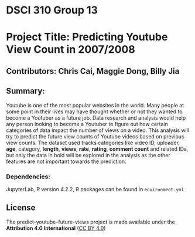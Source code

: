# DSCI 310 Group 13
# Project Title: Predicting Youtube View Count in 2007/2008

## Contributors: Chris Cai, Maggie Dong, Billy Jia

## Summary:
Youtube is one of the most popular websites in the world. Many people at some point in their lives may have thought whether or not they wanted to become a Youtuber as a future job. Data research and analysis would help any person looking to become a Youtuber to figure out how certain categories of data impact the number of views on a video. This analysis will try to predict the future view counts of Youtube videos based on previous view counts. The dataset used tracks categories like video ID, uploader, **age**, category, **length**, **views**, **rate**, **rating**, **comment count** and related IDs, but only the data in bold will be explored in the analysis as the other features are not important towards the prediction.

### Dependencies:
JupyterLab, R version 4.2.2, R packages can be found in `environment.yml`

## License
The predict-youtube-future-views project is made available under the **Attribution 4.0 International** ([CC BY 4.0](https://creativecommons.org/licenses/by/4.0/))
